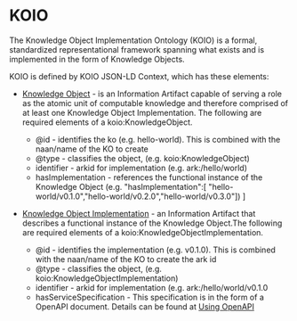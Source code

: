 # KOIO

The Knowledge Object Implementation Ontology (KOIO) is a formal, standardized representational 
framework spanning what exists and is implemented in the form of Knowledge Objects.  
                                                            
KOIO is defined by KOIO JSON-LD Context, which has these elements:

- [Knowledge Object](http://kgrid.org/koio/contexts/knowledgeobject.jsonld) - is an Information Artifact capable of serving a role as the atomic unit of 
computable knowledge and therefore comprised of at least one Knowledge Object Implementation. The following are required elements of a koio:KnowledgeObject.  

  - @id - identifies the ko (e.g. hello-world).  This is combined with the naan/name of the KO to create
  - @type - classifies the object, (e.g. koio:KnowledgeObject) 
  - identifier - arkid for implementation   (e.g. ark:/hello/world) 
  - hasImplementation - references the functional instance of the Knowledge Object (e.g. "hasImplementation":[
    "hello-world/v0.1.0","hello-world/v0.2.0","hello-world/v0.3.0"])
  ]

- [Knowledge Object Implementation](http://kgrid.org/koio/contexts/implementation.jsonld) - an Information Artifact that describes a functional instance of the Knowledge Object.The following are required elements of a koio:KnowledgeObjectImplementation.  

  - @id - identifies the implementation (e.g. v0.1.0).  This is combined with the naan/name of the KO to create the ark id 
  - @type - classifies the object, (e.g. koio:KnowledgeObjectImplementation)
  - identifier - arkid for implementation   (e.g. ark:/hello/world/v0.1.0 
  - hasServiceSpecification - This specification is in the form of a OpenAPI document.  Details can be found at [Using OpenAPI](../openapi/overview) 
 




